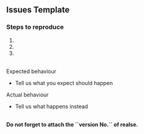 ## Issues Template

### Steps to reproduce
1.
2.
3.

<br>
Expected behaviour

- Tell us what you expect should happen

Actual behaviour

- Tell us what happens instead

<br>
<strong>Do not forget to attach the ``version No.`` of realse.</strong>
